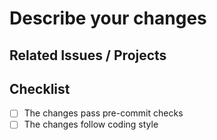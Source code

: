 <!--
    - Thank you for contributing to bancho.py!
    - Titles should follow [semantic commit message format](https://sparkbox.com/foundry/semantic_commit_messages)
-->

# Describe your changes

## Related Issues / Projects

## Checklist
- [ ] The changes pass pre-commit checks
- [ ] The changes follow coding style
